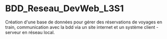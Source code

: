 # BDD_Reseau_DevWeb_L3S1
Création d'une base de données pour gérer des réservations de voyages en train, communication avec la bdd via un site internet et un système client - serveur en réseau local.
